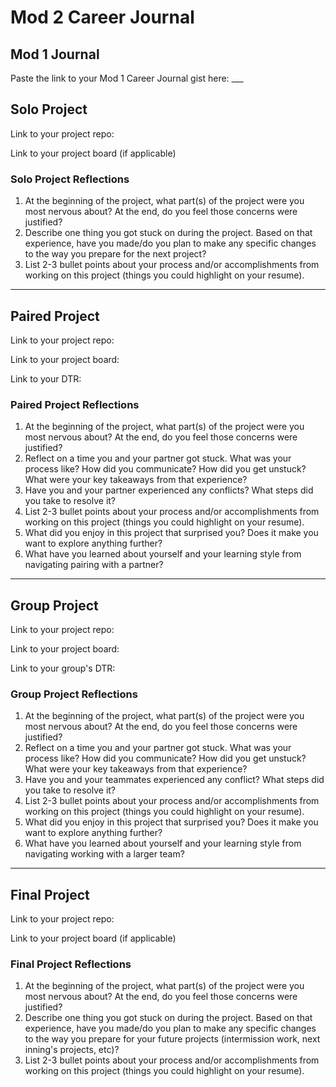 # Mod 2 Career Journal

## Mod 1 Journal

Paste the link to your Mod 1 Career Journal gist here: ___

## Solo Project

Link to your project repo:

Link to your project board (if applicable)

### Solo Project Reflections

1. At the beginning of the project, what part(s) of the project were you most nervous about? At the end, do you feel those concerns were justified?
2. Describe one thing you got stuck on during the project. Based on that experience, have you made/do you plan to make any specific changes to the way you prepare for the next project?
3. List 2-3 bullet points about your process and/or accomplishments from working on this project (things you could highlight on your resume).

---

## Paired Project

Link to your project repo:

Link to your project board:

Link to your DTR:

### Paired Project Reflections

1. At the beginning of the project, what part(s) of the project were you most nervous about? At the end, do you feel those concerns were justified?
2. Reflect on a time you and your partner got stuck. What was your process like? How did you communicate? How did you get unstuck?  What were your key takeaways from that experience?
3. Have you and your partner experienced any conflicts? What steps did you take to resolve it?
4. List 2-3 bullet points about your process and/or accomplishments from working on this project (things you could highlight on your resume).
5. What did you enjoy in this project that surprised you? Does it make you want to explore anything further?
6. What have you learned about yourself and your learning style from navigating pairing with a partner?

---

## Group Project

Link to your project repo:

Link to your project board:

Link to your group's DTR:

### Group Project Reflections

1. At the beginning of the project, what part(s) of the project were you most nervous about? At the end, do you feel those concerns were justified?
2. Reflect on a time you and your partner got stuck. What was your process like? How did you communicate? How did you get unstuck?  What were your key takeaways from that experience?
3. Have you and your teammates experienced any conflict? What steps did you take to resolve it?
4. List 2-3 bullet points about your process and/or accomplishments from working on this project (things you could highlight on your resume).
5. What did you enjoy in this project that surprised you? Does it make you want to explore anything further?
6. What have you learned about yourself and your learning style from navigating working with a larger team?

---

## Final Project

Link to your project repo:

Link to your project board (if applicable)

### Final Project Reflections

1. At the beginning of the project, what part(s) of the project were you most nervous about? At the end, do you feel those concerns were justified?
2. Describe one thing you got stuck on during the project. Based on that experience, have you made/do you plan to make any specific changes to the way you prepare for your future projects (intermission work, next inning's projects, etc)?
3. List 2-3 bullet points about your process and/or accomplishments from working on this project (things you could highlight on your resume).
